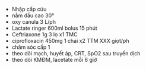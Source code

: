 - Nhập cấp cứu  
- nằm đầu cao 30°  
- oxy canula 3 L/ph  
- Lactate ringer 600ml bolus 15 phút  
- Ceftriaxone 1g 3 lọ x1 TMC  
- ciprofloxacin 450mg 1 chai x2 TTM XXX giọt/ph  
- chăm sóc cấp 1  
- theo dõi mạch, huyết áp, CRT, SpO2 sau truyền dịch  
- theo dõi KMĐM, lacetate mỗi 6 giờ